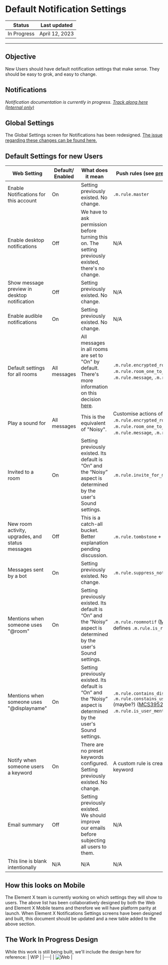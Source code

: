# Default Notification Settings 

| Status | Last updated |
|--|--|
| In Progress | April 12, 2023 |

<hr />

## Objective

New Users should have default notification settings that make sense. They should be easy to grok, and easy to change. 

## Notifications

_Notification documentation is currently in progress. [Track along here (Internal only)](https://docs.google.com/document/d/1J6-XyVQsthkylffD20UrCFbWF_g9mao8JS2bhn5z1SU/edit?usp=sharing)_

## Global Settings

The Global Settings screen for Notifications has been redesigned. [The issue regarding these changes can be found here.](https://github.com/vector-im/element-web/issues/24567)

## Default Settings for new Users

| Web Setting | Default/ Enabled | What does it mean | Push rules (see [predefined rules](https://spec.matrix.org/v1.6/client-server-api/#predefined-rules) |
|---|---|---|---|
| Enable Notifications for this account | On | Setting previously existed. No change. | `.m.rule.master` |
| Enable desktop notifications | Off | We have to ask permission before turning this on. The setting previously existed, there's no change. | N/A | 
| Show message preview in desktop notification | Off | Setting previously existed. No change. | N/A | 
| Enable audible notifications | On | Setting previously existed. No change. | N/A | 
| Default settings for all rooms | All messages | All messages in all rooms are set to "On" by default. There's more information on this decision [here](https://docs.google.com/document/d/1J6-XyVQsthkylffD20UrCFbWF_g9mao8JS2bhn5z1SU/edit#bookmark=id.ayc00ag4dkdj). | `.m.rule.encrypted_room_one_to_one`, `.m.rule.room_one_to_one`, `.m.rule.message`, `.m.rule.encrypted` |
| Play a sound for | All messages | This is the equivalent of "Noisy". | Customise actions of `.m.rule.encrypted_room_one_to_one`, `.m.rule.room_one_to_one`, `.m.rule.message`, `.m.rule.encrypted` | 
| Invited to a room | On | Setting previously existed. Its default is “On” and the “Noisy” aspect is determined by the user's Sound settings. | `.m.rule.invite_for_me` | 
| New room activity, upgrades, and status messages | Off | This is a catch-all bucket. Better explanation pending discussion. | `.m.rule.tombstone` + new ones | 
| Messages sent by a bot | On | Setting previously existed. No change. | `.m.rule.suppress_notices` |
| Mentions when someone uses "@room" | On | Setting previously existed. Its default is “On” and the “Noisy” aspect is determined by the user's Sound settings. | `.m.rule.roomnotif` ([MCS3952](https://github.com/matrix-org/matrix-spec-proposals/pull/3952) defines `.m.rule.is_room_mention`) | 
| Mentions when someone uses "@displayname" | On | Setting previously existed. Its default is “On” and the “Noisy” aspect is determined by the user's Sound settings. | `.m.rule.contains_display_name` and `.m.rule.constains_user_name` (maybe?) ([MCS3952](https://github.com/matrix-org/matrix-spec-proposals/pull/3952) defines `.m.rule.is_user_mention`) | 
| Notify when someone users a keyword | On | There are no preset keywords configured. Setting previously existed. No change. | A custom rule is created for each keyword | 
| Email summary | Off | Setting previously existed. We should improve our emails before subjecting all users to them. | N/A | 
| This line is blank intentionally | N/A | N/A | N/A | 

## How this looks on Mobile

The Element X team is currently working on which settings they will show to users. The above list has been collaboratively designed by both the Web and Element X Mobile teams and therefore we will have platform parity at launch. 
When Element X Notifications Settings screens have been designed and built, this document should be updated and a new table added to the above section.

## The Work In Progress Design
While this work is still being built, we'll include the design here for reference:
| WIP |
|---|
| ![Web](https://user-images.githubusercontent.com/89144281/231469501-7ab7b530-e0e2-4e87-8caa-ebc62ec8f609.png) |

